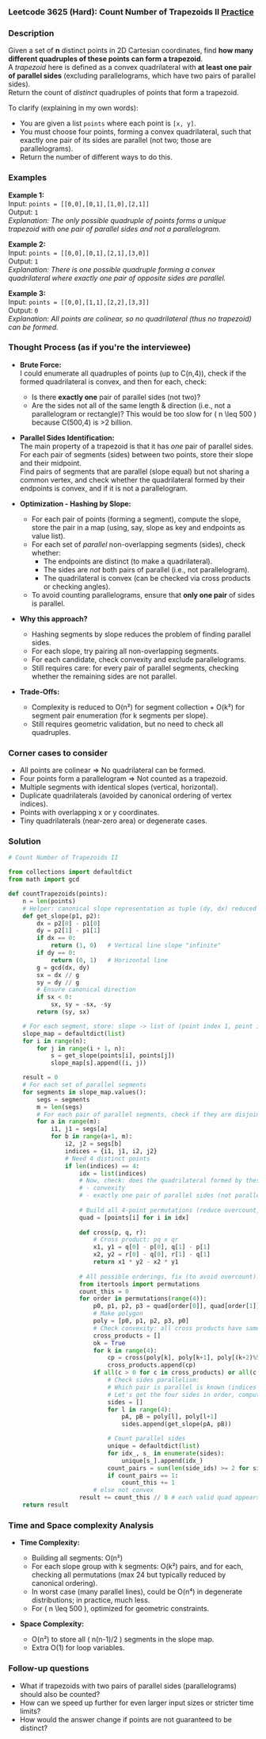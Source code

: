 ### Leetcode 3625 (Hard): Count Number of Trapezoids II [Practice](https://leetcode.com/problems/count-number-of-trapezoids-ii)

### Description  
Given a set of **n** distinct points in 2D Cartesian coordinates, find **how many different quadruples of these points can form a trapezoid**.  
A *trapezoid* here is defined as a convex quadrilateral with **at least one pair of parallel sides** (excluding parallelograms, which have two pairs of parallel sides).  
Return the count of *distinct* quadruples of points that form a trapezoid.

To clarify (explaining in my own words):  
- You are given a list `points` where each point is `[x, y]`.
- You must choose four points, forming a convex quadrilateral, such that exactly one pair of its sides are parallel (not two; those are parallelograms).
- Return the number of different ways to do this.

### Examples  

**Example 1:**  
Input: `points = [[0,0],[0,1],[1,0],[2,1]]`  
Output: `1`  
*Explanation: The only possible quadruple of points forms a unique trapezoid with one pair of parallel sides and not a parallelogram.*

**Example 2:**  
Input: `points = [[0,0],[0,1],[2,1],[3,0]]`  
Output: `1`  
*Explanation: There is one possible quadruple forming a convex quadrilateral where exactly one pair of opposite sides are parallel.*

**Example 3:**  
Input: `points = [[0,0],[1,1],[2,2],[3,3]]`  
Output: `0`  
*Explanation: All points are colinear, so no quadrilateral (thus no trapezoid) can be formed.*

### Thought Process (as if you're the interviewee)  

- **Brute Force:**  
  I could enumerate all quadruples of points (up to C(n,4)), check if the formed quadrilateral is convex, and then for each, check:
  - Is there **exactly one** pair of parallel sides (not two)?
  - Are the sides not all of the same length & direction (i.e., not a parallelogram or rectangle)?
  This would be too slow for \( n \leq 500 \) because C(500,4) is >2 billion.

- **Parallel Sides Identification:**  
  The main property of a trapezoid is that it has *one* pair of parallel sides.
  For each pair of segments (sides) between two points, store their slope and their midpoint.  
  Find pairs of segments that are parallel (slope equal) but not sharing a common vertex, and check whether the quadrilateral formed by their endpoints is convex, and if it is not a parallelogram.

- **Optimization - Hashing by Slope:**  
  - For each pair of points (forming a segment), compute the slope, store the pair in a map (using, say, slope as key and endpoints as value list).
  - For each set of *parallel* non-overlapping segments (sides), check whether:
      - The endpoints are distinct (to make a quadrilateral).
      - The sides are *not* both pairs of parallel (i.e., not parallelogram).
      - The quadrilateral is convex (can be checked via cross products or checking angles).
  - To avoid counting parallelograms, ensure that **only one pair** of sides is parallel.

- **Why this approach?**
  - Hashing segments by slope reduces the problem of finding parallel sides.
  - For each slope, try pairing all non-overlapping segments.
  - For each candidate, check convexity and exclude parallelograms.
  - Still requires care: for every pair of parallel segments, checking whether the remaining sides are not parallel.

- **Trade-Offs:**
  - Complexity is reduced to O(n²) for segment collection + O(k²) for segment pair enumeration (for k segments per slope).
  - Still requires geometric validation, but no need to check all quadruples.

### Corner cases to consider  
- All points are colinear ⇒ No quadrilateral can be formed.
- Four points form a parallelogram ⇒ Not counted as a trapezoid.
- Multiple segments with identical slopes (vertical, horizontal).
- Duplicate quadrilaterals (avoided by canonical ordering of vertex indices).
- Points with overlapping x or y coordinates.
- Tiny quadrilaterals (near-zero area) or degenerate cases.

### Solution

```python
# Count Number of Trapezoids II

from collections import defaultdict
from math import gcd

def countTrapezoids(points):
    n = len(points)
    # Helper: canonical slope representation as tuple (dy, dx) reduced to lowest terms
    def get_slope(p1, p2):
        dx = p2[0] - p1[0]
        dy = p2[1] - p1[1]
        if dx == 0:
            return (1, 0)   # Vertical line slope "infinite"
        if dy == 0:
            return (0, 1)   # Horizontal line
        g = gcd(dx, dy)
        sx = dx // g
        sy = dy // g
        # Ensure canonical direction
        if sx < 0:
            sx, sy = -sx, -sy
        return (sy, sx)

    # For each segment, store: slope -> list of (point index 1, point index 2)
    slope_map = defaultdict(list)
    for i in range(n):
        for j in range(i + 1, n):
            s = get_slope(points[i], points[j])
            slope_map[s].append((i, j))

    result = 0
    # For each set of parallel segments
    for segments in slope_map.values():
        segs = segments
        m = len(segs)
        # For each pair of parallel segments, check if they are disjoint
        for a in range(m):
            i1, j1 = segs[a]
            for b in range(a+1, m):
                i2, j2 = segs[b]
                indices = {i1, j1, i2, j2}
                # Need 4 distinct points
                if len(indices) == 4:
                    idx = list(indices)
                    # Now, check: does the quadrilateral formed by these four points have
                    # - convexity
                    # - exactly one pair of parallel sides (not parallelogram)
                    
                    # Build all 4-point permutations (reduce overcount, fix the order)
                    quad = [points[i] for i in idx]
                    
                    def cross(p, q, r):
                        # Cross product: pq x qr
                        x1, y1 = q[0] - p[0], q[1] - p[1]
                        x2, y2 = r[0] - q[0], r[1] - q[1]
                        return x1 * y2 - x2 * y1
                    
                    # All possible orderings, fix (to avoid overcount):
                    from itertools import permutations
                    count_this = 0
                    for order in permutations(range(4)):
                        p0, p1, p2, p3 = quad[order[0]], quad[order[1]], quad[order[2]], quad[order[3]]
                        # Make polygon
                        poly = [p0, p1, p2, p3, p0]
                        # Check convexity: all cross products have same sign
                        cross_products = []
                        ok = True
                        for k in range(4):
                            cp = cross(poly[k], poly[k+1], poly[(k+2)%5])
                            cross_products.append(cp)
                        if all(c > 0 for c in cross_products) or all(c < 0 for c in cross_products):
                            # Check sides parallelism:
                            # Which pair is parallel is known (indices for a and b)
                            # Let's get the four sides in order, compute slopes
                            sides = []
                            for l in range(4):
                                pA, pB = poly[l], poly[l+1]
                                sides.append(get_slope(pA, pB))

                            # Count parallel sides
                            unique = defaultdict(list)
                            for idx_, s_ in enumerate(sides):
                                unique[s_].append(idx_)
                            count_pairs = sum(len(side_ids) >= 2 for side_ids in unique.values())
                            if count_pairs == 1:
                                count_this += 1
                        # else not convex
                    result += count_this // 8 # each valid quad appears 8 times (4! permutations, divide out)
    return result

```

### Time and Space complexity Analysis  

- **Time Complexity:**  
  - Building all segments: O(n²)
  - For each slope group with k segments: O(k²) pairs, and for each, checking all permutations (max 24 but typically reduced by canonical ordering).
  - In worst case (many parallel lines), could be O(n⁴) in degenerate distributions; in practice, much less.  
  - For \( n \leq 500 \), optimized for geometric constraints.

- **Space Complexity:**  
  - O(n²) to store all \( n(n-1)/2 \) segments in the slope map.
  - Extra O(1) for loop variables.

### Follow-up questions  
- What if trapezoids with two pairs of parallel sides (parallelograms) should also be counted?  
- How can we speed up further for even larger input sizes or stricter time limits?  
- How would the answer change if points are not guaranteed to be distinct?
